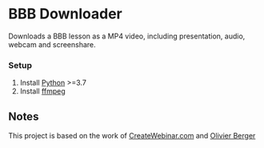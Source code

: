 # BBB Downloader

Downloads a BBB lesson as a MP4 video, including presentation, audio, webcam and screenshare.

### Setup
1. Install [Python](https://www.python.org/) >=3.7
2. Install [ffmpeg](https://github.com/C0D3D3V/Moodle-Downloader-2/wiki/Installing-ffmpeg)

## Notes
This project is based on the work of [CreateWebinar.com](https://github.com/createwebinar/bbb-download) and [Olivier Berger](https://github.com/ytdl-org/youtube-dl/pull/25092)